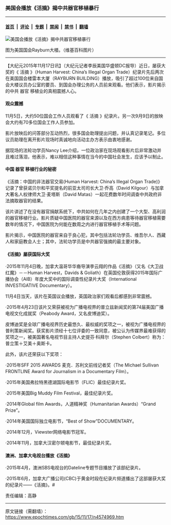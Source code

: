 ### 美国会播放《活摘》揭中共器官移植暴行

---

#### [首页](../../../..?n4574969) &nbsp;|&nbsp; [评论](../../../../../epoch-comment?n4574969) &nbsp;|&nbsp; [专题](../../../../../epoch-special?n4574969) &nbsp;|&nbsp; [禁闻](../../../../../epoch-news?n4574969) &nbsp;|&nbsp; [禁书](../../../../../books?n4574969) &nbsp;|&nbsp; [翻墙](https://github.com/gfw-breaker/nogfw/blob/master/README.md?n4574969)


<div><img alt="美国会播放《活摘》揭中共器官移植暴行" class="attachment-djy_600_400 size-djy_600_400 wp-post-image" src="https://i.epochtimes.com/assets/uploads/2015/11/1311250850272192-600x271.jpg"/>
<div class="caption">
 <p>
  图为美国国会Rayburn大楼。（维基百科图片）
 </p>
</div></div><hr/><div class="post_content" id="artbody" itemprop="articleBody">
 <!-- article content begin -->
 <p>
  【大纪元2015年11月17日讯】（大纪元记者李辰美国华盛顿DC报导）近日，屡获大奖的《
  <ok href="https://www.epochtimes.com/gb/tag/%E6%B4%BB%E6%91%98.html">
   活摘
  </ok>
  》（Human Harvest: China’s Illegal Organ Trade）纪录片先后两次在美国国会楼雷本大厦（RAYBURN BUILDING）播放，吸引了超过100位来自国会大楼议员办公室的要员、到国会办理公务的人员前来观看。他们表示，影片揭示的中共
  <ok href="https://www.epochtimes.com/gb/tag/%E5%99%A8%E5%AE%98.html">
   器官
  </ok>
  移植业的真相震撼人心。
 </p>
 <p>
  <h4>
   观众震撼
  </h4>
  <p>
   11月5日，大约50位国会工作人员观看了《
   <ok href="https://www.epochtimes.com/gb/tag/%E6%B4%BB%E6%91%98.html">
    活摘
   </ok>
   》纪录片。另一次9月9日的放映会大约有70多位国会工作人员参加。
  </p>
  <p>
   影片放映后的问答部分互动热烈，很多国会助理提出问题，并认真记录笔记。多位议员助理在离开影片现场时真诚地向活动主办方表示由衷地感谢。
  </p>
  <p>
   据现场的法轮功学员Nancy Lee介绍，一位政治家在现场观看影片后非常激动并且难过落泪，他表示，难以相信这种事情在当今的中国社会发生，应该予以制止。
  </p>
  <p>
   <h4>
    中国
    <ok href="https://www.epochtimes.com/gb/tag/%E5%99%A8%E5%AE%98.html">
     器官
    </ok>
    移植行业的秘密
   </h4>
   <p>
    《活摘：中国的非法器官交易(Human Harvest: China’s Illegal Organ Trade)》记录了曾获诺贝尔和平奖提名的前亚太司司长大卫‧乔高（David Kilgour）与加拿大著名人权律师大卫‧麦塔斯（David Matas）一起花费数年时间调查中共政府非法摘取器官的结果。
   </p>
   <p>
    该片讲述了在没有器官捐献系统下，中共如何在几年之内创建了一个大型、高利润的器官移植行业。影片质疑中国医院的器官来源以及在西方病患等待器官移植需要数年的情况下，中国医院为何能在数周之内进行器官移植手术等问题。
   </p>
   <p>
    影片揭示，中国医院的器官来自于良心犯，其中包括法轮功学员、维吾尔人、西藏人和家庭教会人士；其中，法轮功学员是中共器官强摘的最主要对象。
   </p>
   <p>
    <h4>
     《活摘》屡获国际大奖
    </h4>
    <p>
     ‧2015年11月4日晚，加拿大温哥华华裔导演李云翔的作品《活摘》（又名《大卫战红魔》－－Human Harvest，Davids &amp; Goliath）在英国伦敦获得2015年国际广播协会（AIB）年度大奖中的国际调查性纪录片大奖（International INVESTIGATIVE Documentary）。
    </p>
    <p>
     11月4日当天，该片在英国议会播放，英国政治家们观看后都感到非常震撼。
    </p>
    <p>
     ‧2015年4月23日该片又荣获被视为广播电视界的普立兹新闻奖的第74届美国广播电视文化成就奖（Peabody Award，又名皮博迪奖）。
    </p>
    <p>
     皮博迪奖是全球广播电视界历史最悠久、最权威的奖项之一，被视为广播电视界的普利策新闻奖。获奖影片须经十七位评委的一致同意，被公认为传媒界最难获得的奖项之一，被美国著名电视节目主持人史提芬‧科拜尔（Stephen Colbert）称为：普立策＋艾美＋奥斯卡。
    </p>
    <p>
     此外，该片还荣获以下奖项：
    </p>
    <p>
     ‧2015年SFF 2015 AWARDS 麦克．苏利文前线记者奖（The Michael Sullivan FRONTLINE Award for Journalism in a Documentary Film）。
    </p>
    <p>
     ‧2015年美国弗拉特黑德湖国际电影节（FLIC）最佳纪录片奖。
    </p>
    <p>
     ‧2015年美国Big Muddy Film Festival，最佳纪录片奖。
    </p>
    <p>
     ‧2014年Global film Awards，人道精神奖（Humanitarian Awards）“Grand Prize”。
    </p>
    <p>
     ‧2014年美国国际独立电影节，“Best of Show”DOCUMENTARY。
    </p>
    <p>
     ‧2014年12月，Viewster网络电影节冠军。
    </p>
    <p>
     ‧2014年11月，加拿大汉密尔顿电影节，最佳纪录片奖。
    </p>
    <p>
     <h4>
      澳洲、加拿大电视台播放《活摘》
     </h4>
     <p>
      ‧2015年4月，澳洲SBS电视台的Dateline专题节目播放了该部纪录片。
     </p>
     <p>
      ‧2015年6月，加拿大广播公司(CBC)于黄金时段在纪录片频道播出了这部屡获大奖的纪录片——《活摘》。#
     </p>
     <p>
      责任编辑：高静
     </p>
     <p>
      <!-- article content end -->
      <div id="below_article_ad">
      </div>
     </p>
    </p>
   </p>
  </p>
 </p>
</div>


---

原文链接（需翻墙）：https://www.epochtimes.com/gb/15/11/17/n4574969.htm